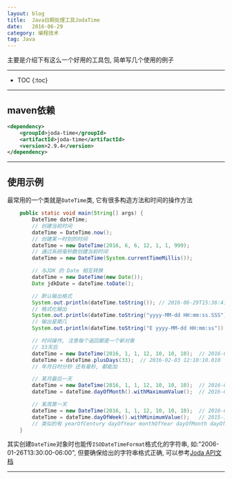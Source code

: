 ```yaml
---
layout: blog
title:  Java日期处理工具JodaTime
date:   2016-06-29
category: 编程技术
tag: Java
---
```

主要是介绍下有这么一个好用的工具包, 简单写几个使用的例子




*****

* TOC
{:toc}

*****

## maven依赖

~~~xml
<dependency>
    <groupId>joda-time</groupId>
    <artifactId>joda-time</artifactId>
    <version>2.9.4</version>
</dependency>
~~~

*****

## 使用示例

最常用的一个类就是`DateTime`类, 它有很多构造方法和时间的操作方法

~~~java
    public static void main(String[] args) {
        DateTime dateTime;
        // 创建当前时间
        dateTime = DateTime.now();
        // 创建某一时刻的时间
        dateTime = new DateTime(2016, 6, 6, 12, 1, 1, 999);
        // 通过系统毫秒数创建当前时间
        dateTime = new DateTime(System.currentTimeMillis());

        // 与JDK 的 Date 相互转换
        dateTime = new DateTime(new Date());
        Date jdkDate = dateTime.toDate();

        // 默认输出格式
        System.out.println(dateTime.toString()); // 2016-06-29T15:36:41.591+08:00
        // 格式化输出
        System.out.println(dateTime.toString("yyyy-MM-dd HH:mm:ss.SSS")); // 2016-06-06 12:01:01.999
        // 输出星期几
        System.out.println(dateTime.toString("E yyyy-MM-dd HH:mm:ss")); // 星期三 2016-06-29 15:38:47

        // 时间操作, 注意每个返回都是一个新对象
        // 33天后
        dateTime = new DateTime(2016, 1, 1, 12, 10, 10, 10);  // 2016-01-01 12:10:10.010
        dateTime = dateTime.plusDays(33);  // 2016-02-03 12:10:10.010
        // 年月日时分秒 还有毫秒, 都能加

        // 某月最后一天
        dateTime = new DateTime(2016, 1, 1, 12, 10, 10, 10);  // 2016-01-01 12:10:10.010
        dateTime = dateTime.dayOfMonth().withMaximumValue();  // 2016-01-31 12:10:10.010

        // 某周第一天
        dateTime = new DateTime(2016, 1, 1, 12, 10, 10, 10);  // 2016-01-01 12:10:10.010
        dateTime = dateTime.dayOfWeek().withMinimumValue();   // 2015-12-28 12:10:10.010
        // 类似的有 yearOfCentury dayOfYear monthOfYear dayOfMonth dayOfWeek
    }
~~~

其实创建`DateTime`对象时也能传`ISODateTimeFormat`格式化的字符串, 如:"2006-01-26T13:30:00-06:00", 但要确保给出的字符串格式正确, 可以参考[Joda API文档](http://joda-time.sourceforge.net/api-release/index.html)


*****
